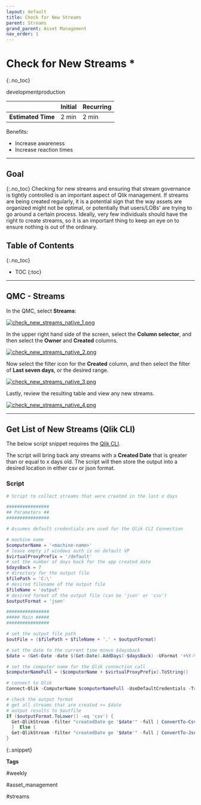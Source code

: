 ```yaml
---
layout: default
title: Check for New Streams
parent: Streams
grand_parent: Asset Management
nav_order: 1
---
```


# Check for New Streams <i class="fas fa-file-code fa-xs" title="API | Script Optional"></i>*
{:.no_toc}

<span class="label dev">development</span><span class="label prod">production</span>

|                                  		                    | Initial   | Recurring  |
|---------------------------------------------------------|-----------|------------|
| <i class="far fa-clock fa-sm"></i> **Estimated Time**   | 2 min     | 2 min     |

Benefits:

  - Increase awareness
  - Increase reaction times
  
-------------------------

## Goal
{:.no_toc}
Checking for new streams and ensuring that stream governance is tightly controlled is an important aspect of Qlik management. If streams are being created regularly, it is a potential sign that the way assets are organized might not be optimal, or potentially that users/LOBs' are trying to go around a certain process. Ideally, very few individuals should have the right to create streams, so it is an important thing to keep an eye on to ensure nothing is out of the ordinary.

## Table of Contents
{:.no_toc}

* TOC
{:toc}
-------------------------

## QMC - Streams

In the QMC, select **Streams**:

[![check_new_streams_native_1.png](images/check_new_streams_native_1.png)](https://raw.githubusercontent.com/qs-admin-guide/qs-admin-playbook/master/docs/asset_management/streams/images/check_new_streams_native_1.png)

In the upper right hand side of the screen, select the **Column selector**, and then select the **Owner** and **Created** columns.

[![check_new_streams_native_2.png](images/check_new_streams_native_2.png)](https://raw.githubusercontent.com/qs-admin-guide/qs-admin-playbook/master/docs/asset_management/streams/images/check_new_streams_native_2.png)

Now select the filter icon for the **Created** column, and then select the filter of **Last seven days**, or the desired range.

[![check_new_streams_native_3.png](images/check_new_streams_native_3.png)](https://raw.githubusercontent.com/qs-admin-guide/qs-admin-playbook/master/docs/asset_management/streams/images/check_new_streams_native_3.png)

Lastly, review the resulting table and view any new streams.

[![check_new_streams_native_4.png](images/check_new_streams_native_4.png)](https://raw.githubusercontent.com/qs-admin-guide/qs-admin-playbook/master/docs/asset_management/streams/images/check_new_streams_native_4.png)

-------------------------

## Get List of New Streams (Qlik CLI) <i class="fas fa-file-code fa-xs" title="API | Requires Script"></i>

The below script snippet requires the [Qlik CLI](../../tooling/qlik_cli.md).

The script will bring back any streams with a **Created Date** that is greater than or equal to x days old. The script will then store the output into a desired location in either csv or json format.

### Script
```powershell
# Script to collect streams that were created in the last x days

################
## Parameters ##
################

# Assumes default credentials are used for the Qlik CLI Connection

# machine name
$computerName = '<machine-name>'
# leave empty if windows auth is on default VP
$virtualProxyPrefix = '/default'
# set the number of days back for the app created date
$daysBack = 7
# directory for the output file
$filePath = 'C:\'
# desired filename of the output file
$fileName = 'output'
# desired format of the output file (can be 'json' or 'csv')
$outputFormat = 'json'

################
##### Main #####
################

# set the output file path
$outFile = ($filePath + $fileName + '.' + $outputFormat)

# set the date to the current time minus $daysback
$date = (Get-Date -date $(Get-Date).AddDays(-$daysBack) -UFormat '+%Y-%m-%dT%H:%M:%S.000Z').ToString()

# set the computer name for the Qlik connection call
$computerNameFull = ($computerName + $virtualProxyPrefix).ToString()

# connect to Qlik
Connect-Qlik -ComputerName $computerNameFull -UseDefaultCredentials -TrustAllCerts

# check the output format
# get all streams that are created >= $date
# output results to $outfile
If ($outputFormat.ToLower() -eq 'csv') {
  Get-QlikStream -filter "createdDate ge '$date'" -full | ConvertTo-Csv -NoTypeInformation | Set-Content $outFile
  }  Else {
  Get-QlikStream -filter "createdDate ge '$date'" -full | ConvertTo-Json | Set-Content $outFile
}
```
{:.snippet}

**Tags**

#weekly

#asset_management

#streams

&nbsp;
